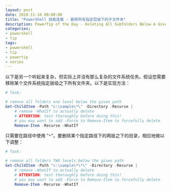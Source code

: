 ```yaml
---
layout: post
date: 2018-11-16 00:00:00
title: "PowerShell 技能连载 - 删除所有指定层级下的子文件夹"
description: PowerTip of the Day - Deleting All Subfolders Below A Given Level
categories:
- powershell
- tip
tags:
- powershell
- tip
- powertip
- series
---
```

以下是另一个听起来复杂，但实际上并没有那么复杂的文件系统任务。假设您需要移除某个文件系统指定层级之下所有文件夹。以下是实现方法：

```powershell
# Task:

# remove all folders one level below the given path
Get-ChildItem -Path "c:\sample\*\" -Directory -Recurse |
    # remove -WhatIf to actually delete
    # ATTENTION: test thoroughly before doing this!
    # you may want to add -Force to Remove-Item to forcefully delete
    Remove-Item -Recurse -WhatIf
```

只需要在路径中使用 "`*`"。要删除某个指定路径下的两层之下的目录，相应地做以下调整：

```powershell
# Task:

# remove all folders TWO levels below the given path
Get-ChildItem -Path "c:\sample\*\*\" -Directory -Recurse |
    # remove -WhatIf to actually delete
    # ATTENTION: test thoroughly before doing this!
    # you may want to add -Force to Remove-Item to forcefully delete
    Remove-Item -Recurse -WhatIf
```

<!--本文国际来源：[Deleting All Subfolders Below A Given Level](https://community.idera.com/database-tools/powershell/powertips/b/tips/posts/deleting-all-subfolders-below-a-given-level)-->
